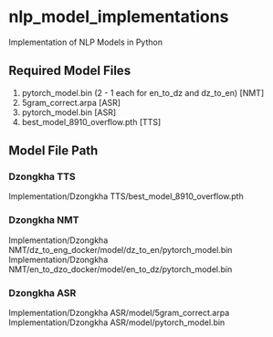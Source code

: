 # nlp_model_implementations

Implementation of NLP Models in Python

## Required Model Files

1. pytorch_model.bin (2 - 1 each for en_to_dz and dz_to_en) [NMT]
2. 5gram_correct.arpa [ASR]
3. pytorch_model.bin [ASR]
4. best_model_8910_overflow.pth [TTS]

## Model File Path

### Dzongkha TTS

Implementation/Dzongkha TTS/best_model_8910_overflow.pth

### Dzongkha NMT

Implementation/Dzongkha NMT/dz_to_eng_docker/model/dz_to_en/pytorch_model.bin
Implementation/Dzongkha NMT/en_to_dzo_docker/model/en_to_dz/pytorch_model.bin

### Dzongkha ASR

Implementation/Dzongkha ASR/model/5gram_correct.arpa
Implementation/Dzongkha ASR/model/pytorch_model.bin
